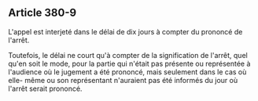 Article 380-9
----
L'appel est interjeté dans le délai de dix jours à compter du prononcé de
l'arrêt.

Toutefois, le délai ne court qu'à compter de la signification de l'arrêt, quel
qu'en soit le mode, pour la partie qui n'était pas présente ou représentée à
l'audience où le jugement a été prononcé, mais seulement dans le cas où elle-
même ou son représentant n'auraient pas été informés du jour où l'arrêt serait
prononcé.
